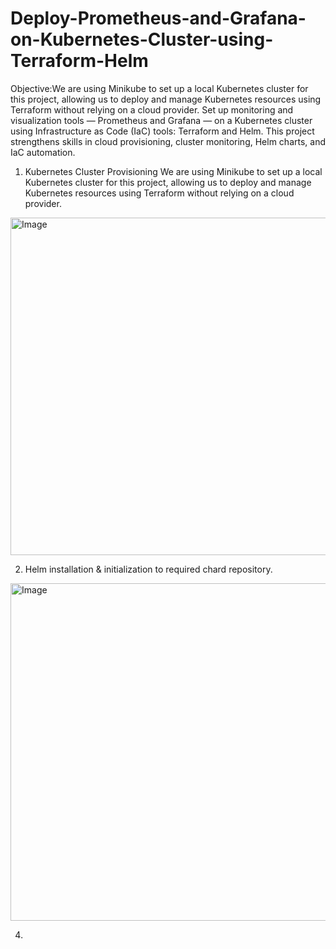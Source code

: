 # Deploy-Prometheus-and-Grafana-on-Kubernetes-Cluster-using-Terraform-Helm

Objective:We are using Minikube to set up a local Kubernetes cluster for this project, allowing us to deploy and manage Kubernetes resources using Terraform without relying on a cloud provider.
Set up monitoring and visualization tools — Prometheus and Grafana — on a 
Kubernetes cluster using Infrastructure as Code (IaC) tools: Terraform and Helm. 
This project strengthens skills in cloud provisioning, cluster monitoring, Helm charts, 
and IaC automation.


1. Kubernetes Cluster Provisioning
We are using Minikube to set up a local Kubernetes cluster for this project, allowing us to deploy and manage Kubernetes resources using Terraform without relying on a cloud provider.

<img width="960" height="540" alt="Image" src="https://github.com/user-attachments/assets/dca8c5c2-83cf-40b9-ba16-ea812b723dd9" />


2. Helm installation & initialization to required chard repository.
   
<img width="960" height="540" alt="Image" src="https://github.com/user-attachments/assets/c643d88d-6f95-4f27-93aa-199173a4e04b" />

4. 
